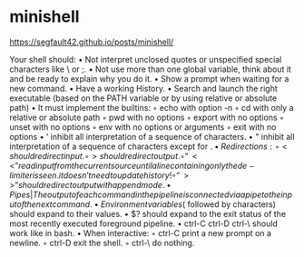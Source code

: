 # minishell

https://segfault42.github.io/posts/minishell/

Your shell should:
• Not interpret unclosed quotes or unspecified special characters like \ or ;.
• Not use more than one global variable, think about it and be ready to explain why you do it.
• Show a prompt when waiting for a new command.
• Have a working History.
• Search and launch the right executable (based on the PATH variable or by using relative or absolute path)
   • It must implement the builtins:
     ◦ echo with option -n
     ◦ cd with only a relative or absolute path ◦ pwd with no options
     ◦ export with no options
     ◦ unset with no options
     ◦ env with no options or arguments ◦ exit with no options
• ’ inhibit all interpretation of a sequence of characters.
• " inhibit all interpretation of a sequence of characters except for $.
  • Redirections:
   ◦ < should redirect input.
   ◦ > should redirect output.
   ◦ “<<” read input from the current source until a line containing only the de- limiter is seen. it doesn’t need to update history!
   ◦ “>>” should redirect output with append mode.
• Pipes | The output of each command in the pipeline is connected via a pipe to the
input of the next command.
• Environment variables ($ followed by characters) should expand to their values.
• $? should expand to the exit status of the most recently executed foreground pipeline.
• ctrl-C ctrl-D ctrl-\ should work like in bash.
  • When interactive:
    ◦ ctrl-C print a new prompt on a newline. ◦ ctrl-D exit the shell.
    ◦ ctrl-\ do nothing.
